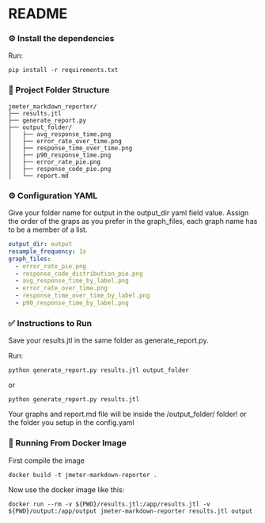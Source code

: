 # README

### ⚙️ Install the dependencies
Run:

```shell
pip install -r requirements.txt
```


### 📂 Project Folder Structure

```
jmeter_markdown_reporter/
├── results.jtl
├── generate_report.py
├── output_folder/
│   ├── avg_response_time.png
│   ├── error_rate_over_time.png
│   ├── response_time_over_time.png
│   ├── p90_response_time.png
│   ├── error_rate_pie.png
│   ├── response_code_pie.png
│   └── report.md
```

### ⚙️ Configuration YAML
Give your folder name for output in the output_dir yaml field value.
Assign the order of the graps as you prefer in the graph_files, each graph name has to be a member of a list.

```yaml
output_dir: output
resample_frequency: 1s
graph_files:
  - error_rate_pie.png
  - response_code_distribution_pie.png
  - avg_response_time_by_label.png
  - error_rate_over_time.png
  - response_time_over_time_by_label.png
  - p90_response_time_by_label.png
```

### ✅ Instructions to Run
Save your results.jtl in the same folder as generate_report.py.

Run:

```shell
python generate_report.py results.jtl output_folder
```
or

```shell
python generate_report.py results.jtl
```


Your graphs and report.md file will be inside the /output_folder/ folder! or the folder you setup in the config.yaml

### 🐋 Running From Docker Image
First compile the image
```shell
docker build -t jmeter-markdown-reporter .
```
Now use the docker image like this:
```shell
docker run --rm -v ${PWD}/results.jtl:/app/results.jtl -v ${PWD}/output:/app/output jmeter-markdown-reporter results.jtl output
```
